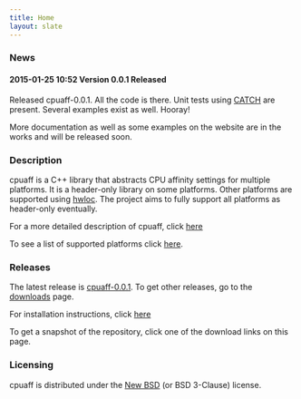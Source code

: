 ```yaml
---
title: Home
layout: slate
---
```

### News

#### 2015-01-25 10:52 Version 0.0.1 Released

Released cpuaff-0.0.1.  All the code is there.  Unit tests using [CATCH](https://github.com/philsquared/Catch) are present.  Several examples exist as well.  Hooray!

More documentation as well as some examples on the website are in the works and will be released soon.

### Description

cpuaff is a C++ library that abstracts CPU affinity settings for multiple platforms.  It is a header-only library on some platforms.  Other platforms are supported using [hwloc](http://www.open-mpi.org/projects/hwloc/).  The project aims to fully support all platforms as header-only eventually.

For a more detailed description of cpuaff, click [here](details.html)

To see a list of supported platforms click [here](supported_platforms.html).

### Releases

The latest release is [cpuaff-0.0.1](releases/cpuaff-0.0.1.tar.gz).  To get other releases, go to the [downloads](downloads.html) page.

For installation instructions, click [here](installation.html)

To get a snapshot of the repository, click one of the download links on this page.

### Licensing

cpuaff is distributed under the [New BSD](http://opensource.org/licenses/BSD-3-Clause) (or BSD 3-Clause) license.

